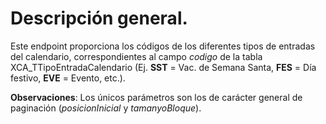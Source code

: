 # Descripción general.

Este endpoint proporciona los códigos de los diferentes tipos de entradas del calendario, correspondientes al campo _codigo_ de la tabla XCA_TTipoEntradaCalendario (Ej. **SST** = Vac. de Semana Santa, **FES** = Día festivo, **EVE** = Evento, etc.).

**Observaciones**:
Los únicos parámetros son los de carácter general de paginación (*posicionInicial* y *tamanyoBloque*).

